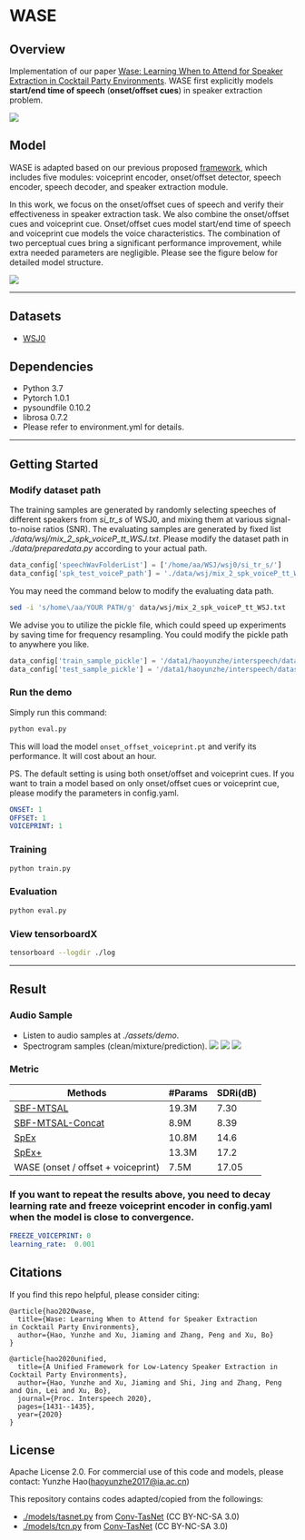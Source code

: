 # WASE

## Overview

Implementation of our paper [Wase: Learning When to Attend for Speaker Extraction in Cocktail Party Environments](https://arxiv.org/abs/). WASE first explicitly models **start/end time of speech** (**onset/offset cues**) in speaker extraction problem.

![](./assets/framework.png)

## Model

WASE is adapted based on our previous proposed [framework](https://ieeexplore.ieee.org/document/), which includes five modules: voiceprint encoder, onset/offset detector, speech encoder, speech decoder, and speaker extraction module.

In this work, we focus on the onset/offset cues of speech and verify their effectiveness in speaker extraction task. We also combine the onset/offset cues and voiceprint cue. Onset/offset
cues model start/end time of speech and voiceprint cue models the
voice characteristics. The combination of two perceptual cues bring a significant performance improvement, while extra needed parameters are negligible. Please see the figure below for detailed model structure.

![](./assets/model.png)
***************************************************************

## Datasets
* [WSJ0](https://catalog.ldc.upenn.edu/LDC93S6A)

## Dependencies
* Python 3.7
* Pytorch 1.0.1
* pysoundfile 0.10.2
* librosa 0.7.2
* Please refer to environment.yml for details.

***************************************************************
## Getting Started
### Modify dataset path
The training samples are generated by randomly selecting speeches of different speakers from *si_tr_s* of WSJ0, and mixing them at various signal-to-noise ratios (SNR). The evaluating samples are generated by fixed list *./data/wsj/mix_2_spk_voiceP_tt_WSJ.txt*. Please modify the dataset path in *./data/preparedata.py* according to your actual path.
```python
data_config['speechWavFolderList'] = ['/home/aa/WSJ/wsj0/si_tr_s/']
data_config['spk_test_voiceP_path'] = './data/wsj/mix_2_spk_voiceP_tt_WSJ.txt'
```
You may need the command below to modify the evaluating data path.
```bash
sed -i 's/home\/aa/YOUR PATH/g' data/wsj/mix_2_spk_voiceP_tt_WSJ.txt
```
We advise you to utilize the pickle file, which could speed up experiments by saving time for frequency resampling. You could modify the pickle path to anywhere you like.
```python
data_config['train_sample_pickle'] = '/data1/haoyunzhe/interspeech/dataset/wsj0_pickle/train_sample.pickle'
data_config['test_sample_pickle'] = '/data1/haoyunzhe/interspeech/dataset/wsj0_pickle/test_sample.pickle'
```
### Run the demo
Simply run this command:
```bash
python eval.py
```
This will load the model `onset_offset_voiceprint.pt` and verify its performance. It will cost about an hour.

PS. The default setting is using both onset/offset and voiceprint cues. If you want to train a model based on only onset/offset cues or voiceprint cue, please modify the parameters in config.yaml.

```yaml
ONSET: 1
OFFSET: 1
VOICEPRINT: 1
```

### Training

```bash
python train.py
```

### Evaluation

```bash
python eval.py
```

### View tensorboardX

```bash
tensorboard --logdir ./log
```
*******************************************************************

## Result

### Audio Sample

<!-- - Listen to audio sample at webpage: http://swpark.me/voicefilter/ -->
- Listen to audio samples at *./assets/demo*.
- Spectrogram samples (clean/mixture/prediction).
![](./assets/demo/fm_mf/0_None1_clean.png)
![](./assets/demo/fm_mf/0_None1_noisy.png)
![](./assets/demo/fm_mf/0_None1_pre.png)
### Metric

| Methods             | #Params | SDRi(dB) |
| ---------------------- | ----- | ---- |
| [SBF-MTSAL](https://ieeexplore.ieee.org/document/8683874)   |  19.3M  |  7.30 |
| [SBF-MTSAL-Concat](https://ieeexplore.ieee.org/document/8683874)      | 8.9M  | 8.39 |
| [SpEx](https://ieeexplore.ieee.org/document/9067003)      | 10.8M  | 14.6 |
| [SpEx+](https://arxiv.org/abs/2005.04686)      | 13.3M  | 17.2 |
| WASE (onset / offset + voiceprint)      | 7.5M   | 17.05 |

### If you want to repeat the results above, you need to decay learning rate and freeze voiceprint encoder in config.yaml when the model is close to convergence.

```yaml
FREEZE_VOICEPRINT: 0
learning_rate:  0.001
```

## Citations

If you find this repo helpful, please consider citing:

```
@article{hao2020wase,
  title={Wase: Learning When to Attend for Speaker Extraction
in Cocktail Party Environments},
  author={Hao, Yunzhe and Xu, Jiaming and Zhang, Peng and Xu, Bo}
}
```

```
@article{hao2020unified,
  title={A Unified Framework for Low-Latency Speaker Extraction in Cocktail Party Environments},
  author={Hao, Yunzhe and Xu, Jiaming and Shi, Jing and Zhang, Peng and Qin, Lei and Xu, Bo},
  journal={Proc. Interspeech 2020},
  pages={1431--1435},
  year={2020}
}
```

## License

Apache License 2.0. For commercial use of this code and models, please contact: Yunzhe Hao(haoyunzhe2017@ia.ac.cn)

This repository contains codes adapted/copied from the followings:
- [./models/tasnet.py](./models/tasnet.py) from [Conv-TasNet](https://github.com/naplab/Conv-TasNet) (CC BY-NC-SA 3.0)
- [./models/tcn.py](./models/tcn.py) from [Conv-TasNet](https://github.com/naplab/Conv-TasNet) (CC BY-NC-SA 3.0)
